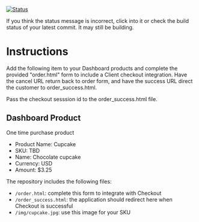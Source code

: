 [![Status](https://img.shields.io/badge/status-SUBMITTABLE%20COMMIT:%20355e3d32a0c24144d8c5d0833df7d9e3d938bd6e-brightgreen.svg)](https://github.com/andremcb/bakery_scaffold_AApE3fQi8zR0pcdo/commit/355e3d32a0c24144d8c5d0833df7d9e3d938bd6e)

































































If you think the status message is incorrect, click into it or check the build status of your latest commit. It may still be building.

# Instructions 

Add the following item to your Dashboard products and complete the provided "order.html" form to include a Client checkout integration. Have the cancel URL return back to order form, and have the success URL direct the customer to order_success.html. 

Pass the checkout sesssion id to the order_success.html file.

## Dashboard Product
One time purchase product
* Product Name: Cupcake
* SKU: TBD
* Name: Chocolate cupcake
* Currency: USD
* Amount: $3.25

The repository includes the following files:
* `/order.html`: complete this form to integrate with Checkout
* `/order_success.html`: the application should redirect here when Checkout is successful
* `/img/cupcake.jpg`: use this image for your SKU
